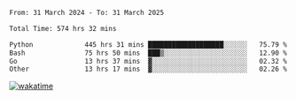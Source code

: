 <!--START_SECTION:waka-->

```txt
From: 31 March 2024 - To: 31 March 2025

Total Time: 574 hrs 32 mins

Python             445 hrs 31 mins ███████████████████░░░░░░   75.79 %
Bash               75 hrs 50 mins  ███▒░░░░░░░░░░░░░░░░░░░░░   12.90 %
Go                 13 hrs 37 mins  ▓░░░░░░░░░░░░░░░░░░░░░░░░   02.32 %
Other              13 hrs 17 mins  ▓░░░░░░░░░░░░░░░░░░░░░░░░   02.26 %
```

<!--END_SECTION:waka-->
[![wakatime](https://wakatime.com/badge/user/5f89a63a-5294-4958-ad30-2b3455e63f2a.svg)](https://wakatime.com/@5f89a63a-5294-4958-ad30-2b3455e63f2a)
